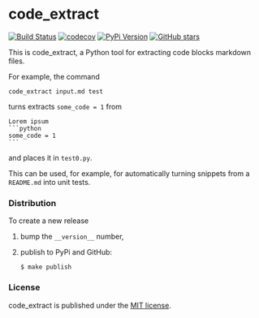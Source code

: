 # code_extract

[![Build Status](https://travis-ci.org/nschloe/code_extract.svg?branch=master)](https://travis-ci.org/nschloe/code_extract)
[![codecov](https://codecov.io/gh/nschloe/code_extract/branch/master/graph/badge.svg)](https://codecov.io/gh/nschloe/code_extract)
[![PyPi Version](https://img.shields.io/pypi/v/code_extract.svg)](https://pypi.python.org/pypi/code_extract)
[![GitHub stars](https://img.shields.io/github/stars/nschloe/code_extract.svg?style=social&label=Star&maxAge=2592000)](https://github.com/nschloe/code_extract)

This is code_extract, a Python tool for extracting code blocks markdown files.

For example, the command
```
code_extract input.md test
```
turns
extracts `some_code = 1` from
````
Lorem ipsum
```python
some_code = 1
```
````
and places it in `test0.py`.

This can be used, for example, for automatically turning snippets from
a `README.md` into unit tests.

### Distribution

To create a new release

1. bump the `__version__` number,

2. publish to PyPi and GitHub:
    ```
    $ make publish
    ```

### License

code_extract is published under the [MIT license](https://en.wikipedia.org/wiki/MIT_License).
